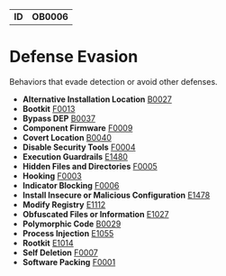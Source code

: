 |||
|--|-----|
|**ID**|**OB0006**|

# Defense Evasion #
Behaviors that evade detection or avoid other defenses.

* **Alternative Installation Location** [B0027](https://github.com/MBCProject/mbc-beta/blob/master/defense-evasion/alter-install-location.md)
* **Bootkit** [F0013](https://github.com/MBCProject/mbc-beta/blob/master/defense-evasion/boot-sector-mod.md)
* **Bypass DEP** [B0037](https://github.com/MBCProject/mbc-beta/blob/master/defense-evasion/bypass-dep.md)
* **Component Firmware** [F0009](https://github.com/MBCProject/mbc-beta/blob/master/persistence/component-firmware.md)
* **Covert Location** [B0040](https://github.com/MBCProject/mbc-beta/blob/master/defense-evasion/covert-location.md)
* **Disable Security Tools** [F0004](https://github.com/MBCProject/mbc-beta/blob/master/defense-evasion/disable-security-tools.md)
* **Execution Guardrails** [E1480](https://github.com/MBCProject/mbc-beta/blob/master/anti-behavioral-analysis/execution-guardrails.md)
* **Hidden Files and Directories** [F0005](https://github.com/MBCProject/mbc-beta/blob/master/defense-evasion/hidden-files.md)
* **Hooking** [F0003](https://github.com/MBCProject/mbc-beta/blob/master/credential-access/hooking.md)
* **Indicator Blocking** [F0006](https://github.com/MBCProject/mbc-beta/blob/master/defense-evasion/indicator-blocking.md)
* **Install Insecure or Malicious Configuration** [E1478](https://github.com/MBCProject/mbc-beta/blob/master/defense-evasion/config-mod.md)
* **Modify Registry** [E1112](https://github.com/MBCProject/mbc-beta/blob/master/defense-evasion/modify-reg.md)
* **Obfuscated Files or Information** [E1027](https://github.com/MBCProject/mbc-beta/blob/master/defense-evasion/obfuscate-files.md)
* **Polymorphic Code** [B0029](https://github.com/MBCProject/mbc-beta/blob/master/defense-evasion/polymorphic-code.md)
* **Process Injection** [E1055](https://github.com/MBCProject/mbc-beta/blob/master/defense-evasion/process-inject.md)
* **Rootkit** [E1014](https://github.com/MBCProject/mbc-beta/blob/master/defense-evasion/rootkit-behavior.md)
* **Self Deletion** [F0007](https://github.com/MBCProject/mbc-beta/blob/master/defense-evasion/self-deletion.md)
* **Software Packing** [F0001](https://github.com/MBCProject/mbc-beta/blob/master/anti-static-analysis/software-packing.md)